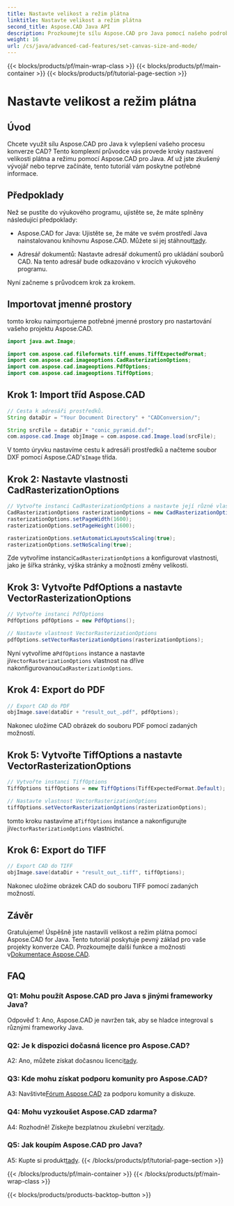 ```yaml
---
title: Nastavte velikost a režim plátna
linktitle: Nastavte velikost a režim plátna
second_title: Aspose.CAD Java API
description: Prozkoumejte sílu Aspose.CAD pro Java pomocí našeho podrobného průvodce nastavením velikosti a režimu plátna. Bez námahy převádějte soubory CAD do formátů PDF a TIFF.
weight: 16
url: /cs/java/advanced-cad-features/set-canvas-size-and-mode/
---
```


{{< blocks/products/pf/main-wrap-class >}}
{{< blocks/products/pf/main-container >}}
{{< blocks/products/pf/tutorial-page-section >}}

# Nastavte velikost a režim plátna

## Úvod

Chcete využít sílu Aspose.CAD pro Java k vylepšení vašeho procesu konverze CAD? Tento komplexní průvodce vás provede kroky nastavení velikosti plátna a režimu pomocí Aspose.CAD pro Java. Ať už jste zkušený vývojář nebo teprve začínáte, tento tutoriál vám poskytne potřebné informace.

## Předpoklady

Než se pustíte do výukového programu, ujistěte se, že máte splněny následující předpoklady:

-  Aspose.CAD for Java: Ujistěte se, že máte ve svém prostředí Java nainstalovanou knihovnu Aspose.CAD. Můžete si jej stáhnout[tady](https://releases.aspose.com/cad/java/).

- Adresář dokumentů: Nastavte adresář dokumentů pro ukládání souborů CAD. Na tento adresář bude odkazováno v krocích výukového programu.

Nyní začneme s průvodcem krok za krokem.

## Importovat jmenné prostory

tomto kroku naimportujeme potřebné jmenné prostory pro nastartování vašeho projektu Aspose.CAD.
```java
import java.awt.Image;

import com.aspose.cad.fileformats.tiff.enums.TiffExpectedFormat;
import com.aspose.cad.imageoptions.CadRasterizationOptions;
import com.aspose.cad.imageoptions.PdfOptions;
import com.aspose.cad.imageoptions.TiffOptions;
```

## Krok 1: Import tříd Aspose.CAD

```java
// Cesta k adresáři prostředků.
String dataDir = "Your Document Directory" + "CADConversion/";

String srcFile = dataDir + "conic_pyramid.dxf";
com.aspose.cad.Image objImage = com.aspose.cad.Image.load(srcFile);
```

 V tomto úryvku nastavíme cestu k adresáři prostředků a načteme soubor DXF pomocí Aspose.CAD's`Image` třída.

## Krok 2: Nastavte vlastnosti CadRasterizationOptions

```java
// Vytvořte instanci CadRasterizationOptions a nastavte její různé vlastnosti
CadRasterizationOptions rasterizationOptions = new CadRasterizationOptions();
rasterizationOptions.setPageWidth(1600);
rasterizationOptions.setPageHeight(1600);

rasterizationOptions.setAutomaticLayoutsScaling(true);
rasterizationOptions.setNoScaling(true);
```

 Zde vytvoříme instanci`CadRasterizationOptions` a konfigurovat vlastnosti, jako je šířka stránky, výška stránky a možnosti změny velikosti.

## Krok 3: Vytvořte PdfOptions a nastavte VectorRasterizationOptions

```java
// Vytvořte instanci PdfOptions
PdfOptions pdfOptions = new PdfOptions();

// Nastavte vlastnost VectorRasterizationOptions
pdfOptions.setVectorRasterizationOptions(rasterizationOptions);
```

 Nyní vytvoříme a`PdfOptions` instance a nastavte ji`VectorRasterizationOptions` vlastnost na dříve nakonfigurovanou`CadRasterizationOptions`.

## Krok 4: Export do PDF

```java
// Export CAD do PDF
objImage.save(dataDir + "result_out_.pdf", pdfOptions);
```

Nakonec uložíme CAD obrázek do souboru PDF pomocí zadaných možností.

## Krok 5: Vytvořte TiffOptions a nastavte VectorRasterizationOptions

```java
// Vytvořte instanci TiffOptions
TiffOptions tiffOptions = new TiffOptions(TiffExpectedFormat.Default);

// Nastavte vlastnost VectorRasterizationOptions
tiffOptions.setVectorRasterizationOptions(rasterizationOptions);
```

 tomto kroku nastavíme a`TiffOptions` instance a nakonfigurujte ji`VectorRasterizationOptions` vlastnictví.

## Krok 6: Export do TIFF

```java
// Export CAD do TIFF
objImage.save(dataDir + "result_out_.tiff", tiffOptions);
```

Nakonec uložíme obrázek CAD do souboru TIFF pomocí zadaných možností.

## Závěr

 Gratulujeme! Úspěšně jste nastavili velikost a režim plátna pomocí Aspose.CAD for Java. Tento tutoriál poskytuje pevný základ pro vaše projekty konverze CAD. Prozkoumejte další funkce a možnosti v[Dokumentace Aspose.CAD](https://reference.aspose.com/cad/java/).

## FAQ

### Q1: Mohu použít Aspose.CAD pro Java s jinými frameworky Java?

Odpověď 1: Ano, Aspose.CAD je navržen tak, aby se hladce integroval s různými frameworky Java.

### Q2: Je k dispozici dočasná licence pro Aspose.CAD?

 A2: Ano, můžete získat dočasnou licenci[tady](https://purchase.aspose.com/temporary-license/).

### Q3: Kde mohu získat podporu komunity pro Aspose.CAD?

 A3: Navštivte[Fórum Aspose.CAD](https://forum.aspose.com/c/cad/19) za podporu komunity a diskuze.

### Q4: Mohu vyzkoušet Aspose.CAD zdarma?

 A4: Rozhodně! Získejte bezplatnou zkušební verzi[tady](https://releases.aspose.com/).

### Q5: Jak koupím Aspose.CAD pro Java?

 A5: Kupte si produkt[tady](https://purchase.aspose.com/buy).
{{< /blocks/products/pf/tutorial-page-section >}}

{{< /blocks/products/pf/main-container >}}
{{< /blocks/products/pf/main-wrap-class >}}

{{< blocks/products/products-backtop-button >}}
